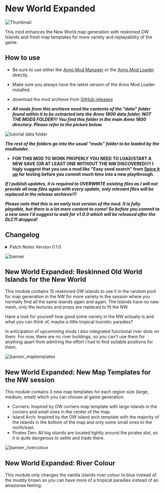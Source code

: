 # New World Expanded

![Thumbnail](https://user-images.githubusercontent.com/64583643/189413460-86d79429-272c-4c3a-b243-3733c109e044.png)

 This mod enhances the New World map generation with reskinned OW Islands and fresh map templates for more variety and replayability of the game.

## How to use

- Be sure to use either the [Anno Mod Manager](https://www.nexusmods.com/anno1800/mods/35) or the [Anno Mod Loader](https://github.com/xforce/anno1800-mod-loader) directly.
- Make sure you always have the latest version of the Anno Mod Loader installed.
- download the mod archieve from [GitHub releases](https://github.com/Taludas/NewWorldExpanded/releases)

- ***All mods from this archieve need the contents of the "data" folder found within it to be extracted into the Anno 1800 data folder, NOT THE MODS FOLDER!!! You find this folder in the main Anno 1800 directory. Please refer to the picture below.***

![tutorial data folder](https://user-images.githubusercontent.com/64583643/189415899-dc65aac9-29ce-4641-b9ee-9d8406e64b93.png)

***The rest of the folders go into the usual "mods" folder to be loaded by the modloader.***

- **FOR THIS MOD TO WORK PROPERLY YOU NEED TO LOAD/START A NEW SAVE (OR AT LEAST ONE WITHOUT THE NW DISCOVERED)!!! I higly suggest that you use a mod like "Easy seed search" from [Spice it up](https://www.nexusmods.com/anno1800/mods/5) for testing before you commit much time into a new playthrough.**

***If I publish updates, it is required to OVERWRITE existing files as I will not provide all map files again with every update, only relevant files will be replaced in the release archieve!!!***

***Please note that this is an early test version of the mod. It is fully playable, but there is a lot more content to come! So before you commit to a new save I'd suggest to wait for v1.0.0 which will be released after the DLC11 dropped!***

## Changelog
<details>
    <summary>Patch Notes Version 0.1.0</summary>

* Added island files.
* Added reskinned OW islands to random pool
* Added new map templates
* Added version with blue rivers in NW instead of muddy ones
</details>

![banner](https://user-images.githubusercontent.com/64583643/189413451-f866f2cf-2e93-4c53-9e47-547e6d874627.png)
## New World Expanded: Reskinned Old World Islands for the New World
This module contains 15 reskinned OW islands to use it in the random pool for map generation in the NW for more variety in the session where you normally find all the same islands again and again. The Islands have no new mesh, only the textures and props are replaced to fit the NW. 

Have a look for yourself how good some variety in the NW actually is and what you can think of, maybe a little tropical touristic paradies?

In anticipation of upcomming mods I also integrated functional river slots on them. For now, there are no river buildings, so you can't use them for anything apart from admiring the effort I had to find suitable positions for them.

![banner_maptemplates](https://user-images.githubusercontent.com/64583643/189413455-e66f04e8-e0af-4abb-bccb-0d3034a7bdd0.png)
## New World Expanded: New Map Templates for the NW session
This module contains 3 new map templates for each region size (large, medium, small) which you can choose at game generation.
- Corners: Inspired by OW corners map template with large islands in the corners and small ones in the center of the map.
- Island Arch: Inspired by the OW island arch template with the majority of the islands in the bottom of the map and only some small ones to the north/east.
- Pirates Den: All big islands are located tightly around the pirates slot, so it is quite dangerous to settle and trade there.

![banner_rivercolour](https://user-images.githubusercontent.com/64583643/189413458-592e3a64-f896-42ed-a016-98c2d7551e0b.png)
## New World Expanded: River Colour
This module only changes the vanilla islands river colour to blue instead of the muddy brown so you can have more of a tropical paradies instead of an amazonas feeling.
